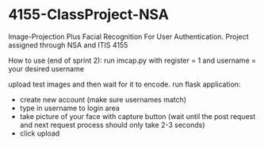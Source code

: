 # 4155-ClassProject-NSA
Image-Projection Plus Facial Recognition For User Authentication. Project assigned through NSA and ITIS 4155

How to use (end of sprint 2):
run imcap.py with register = 1 and username = your desired username

upload test images and then wait for it to encode.
run flask application:
- create new account (make sure usernames match)
- type in username to login area
- take picture of your face with capture button (wait until the post request and next request process should only take 2-3 seconds)
- click upload
